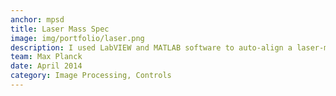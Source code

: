 ```yaml
---
anchor: mpsd
title: Laser Mass Spec
image: img/portfolio/laser.png
description: I used LabVIEW and MATLAB software to auto-align a laser-mass spectrometer experiment. This involved actuating piezo-stages and image processing in real time and with micrometer precision. 
team: Max Planck 
date: April 2014
category: Image Processing, Controls
---
```

